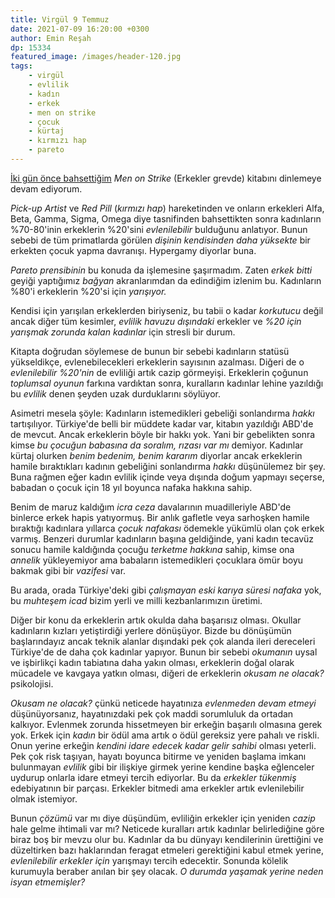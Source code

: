 ```yaml
---
title: Virgül 9 Temmuz
date: 2021-07-09 16:20:00 +0300
author: Emin Reşah
dp: 15334
featured_image: /images/header-120.jpg
tags: 
    - virgül
    - evlilik
    - kadın
    - erkek
    - men on strike
    - çocuk
    - kürtaj
    - kırmızı hap
    - pareto
---
```


[İki gün önce bahsettiğim](/yeni/virgul-21-07-07/) *Men on Strike* (Erkekler grevde) kitabını dinlemeye devam ediyorum. 

*Pick-up Artist* ve *Red Pill* (*kırmızı hap*) hareketinden ve onların erkekleri Alfa, Beta, Gamma,
Sigma, Omega diye tasnifinden bahsettikten sonra kadınların %70-80'inin erkeklerin %20'sini
*evlenilebilir* bulduğunu anlatıyor. Bunun sebebi de tüm primatlarda görülen *dişinin kendisinden
daha yüksekte* bir erkekten çocuk yapma davranışı. Hypergamy diyorlar buna. 

*Pareto prensibinin* bu konuda da işlemesine şaşırmadım. Zaten *erkek bitti* geyiği yaptığımız
*bağyan* akranlarımdan da edindiğim izlenim bu. Kadınların %80'i erkeklerin %20'si için
*yarışıyor.*

Kendisi için yarışılan erkeklerden biriyseniz, bu tabii o kadar *korkutucu* değil ancak diğer tüm
kesimler, *evlilik havuzu dışındaki* erkekler ve *%20 için yarışmak zorunda kalan kadınlar* için
stresli bir durum. 

Kitapta doğrudan söylemese de bunun bir sebebi kadınların statüsü yükseldikçe, evlenebilecekleri
erkeklerin sayısının azalması. Diğeri de o *evlenilebilir %20'nin* de evliliği artık cazip görmeyişi. Erkeklerin çoğunun *toplumsal oyunun* farkına vardıktan sonra, kuralların kadınlar lehine yazıldığı bu *evlilik* denen şeyden uzak durduklarını söylüyor. 

Asimetri mesela şöyle: Kadınların istemedikleri gebeliği sonlandırma *hakkı* tartışılıyor.
Türkiye'de belli bir müddete kadar var, kitabın yazıldığı ABD'de de mevcut. Ancak erkeklerin böyle
bir hakkı yok. Yani bir gebelikten sonra kimse *bu çocuğun babasına da soralım, rızası var mı*
demiyor. Kadınlar kürtaj olurken *benim bedenim, benim kararım* diyorlar ancak erkeklerin hamile
bıraktıkları kadının gebeliğini sonlandırma *hakkı* düşünülemez bir şey. Buna rağmen eğer kadın
evlilik içinde veya dışında doğum yapmayı seçerse, babadan o çocuk için 18 yıl boyunca nafaka hakkına sahip.

Benim de maruz kaldığım *icra ceza* davalarının muadilleriyle ABD'de binlerce erkek hapis
yatıyormuş. Bir anlık gafletle veya sarhoşken hamile bıraktığı kadınlara yıllarca *çocuk nafakası*
ödemekle yükümlü olan çok erkek varmış. Benzeri durumlar kadınların başına geldiğinde, yani kadın
tecavüz sonucu hamile kaldığında çocuğu *terketme hakkına* sahip, kimse ona *annelik* yükleyemiyor
ama babaların istemedikleri çocuklara ömür boyu bakmak gibi bir *vazifesi* var. 

Bu arada, orada Türkiye'deki gibi *çalışmayan eski karıya süresi nafaka* yok, bu *muhteşem icad* bizim yerli ve milli kezbanlarımızın üretimi. 

Diğer bir konu da erkeklerin artık okulda daha başarısız olması. Okullar kadınların kızları
yetiştirdiği yerlere dönüşüyor. Bizde bu dönüşümün başlarındayız ancak teknik alanlar dışındaki pek çok alanda ileri dereceleri Türkiye'de de daha çok kadınlar yapıyor. Bunun bir sebebi *okumanın* uysal ve işbirlikçi kadın tabiatına daha yakın olması, erkeklerin doğal olarak mücadele ve kavgaya yatkın olması, diğeri de erkeklerin *okusam ne olacak?* psikolojisi. 

*Okusam ne olacak?* çünkü neticede hayatınıza *evlenmeden devam etmeyi* düşünüyorsanız,
hayatınızdaki pek çok maddi sorumluluk da ortadan kalkıyor. Evlenmek zorunda hissetmeyen bir erkeğin
başarılı olmasına gerek yok. Erkek için *kadın* bir ödül ama artık o ödül gereksiz yere pahalı ve
riskli. Onun yerine erkeğin *kendini idare edecek kadar gelir sahibi* olması yeterli. Pek çok risk
taşıyan, hayatı boyunca bitirme ve yeniden başlama imkanı bulunmayan *evlilik* gibi bir ilişkiye
girmek yerine kendine başka eğlenceler uydurup onlarla idare etmeyi tercih ediyorlar. Bu da
*erkekler tükenmiş* edebiyatının bir parçası. Erkekler bitmedi ama erkekler artık evlenilebilir
olmak istemiyor. 

Bunun *çözümü* var mı diye düşündüm, evliliğin erkekler için yeniden *cazip* hale gelme ihtimali var
mı? Neticede kuralları artık kadınlar belirlediğine göre biraz boş bir mevzu olur bu. Kadınlar da bu
dünyayı kendilerinin ürettiğini ve düzeltirken bazı haklarından feragat etmeleri gerektiğini kabul
etmek yerine, *evlenilebilir erkekler için* yarışmayı tercih edecektir. Sonunda kölelik kurumuyla
beraber anılan bir şey olacak. *O durumda yaşamak yerine neden isyan etmemişler?* 
